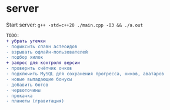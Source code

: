 # server

Start server:  ```g++ -std=c++20 ./main.cpp -O3 && ./a.out```

```diff
TODO:  
+ убрать утечки
- пофиксить спавн астеоидов
- взрывать офлайн-пользователей
- подбор хилок  
+ запрос для контроля версии  
- проверить счётчик очков
- подключить MySQL для сохранения прогресса, ников, аватаров
- новые выпадающие бонусы
- добавить ботов
- червоточины  
- прокачка
- планеты (гравитация)
```
